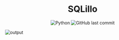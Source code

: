 
<h1 align="center"> SQLillo </h1>

<div align="center">
  <img alt="Python" src="https://img.shields.io/badge/python-v3.10+-blue.svg">
  <img alt="GitHub last commit" src="https://img.shields.io/github/last-commit/CPerezRuiz335/SQLillo?color=informational">
  
 </div>
 
![output](https://user-images.githubusercontent.com/69759265/215263952-1d1a0141-730a-4273-bbdb-a500617c8dbd.gif)



